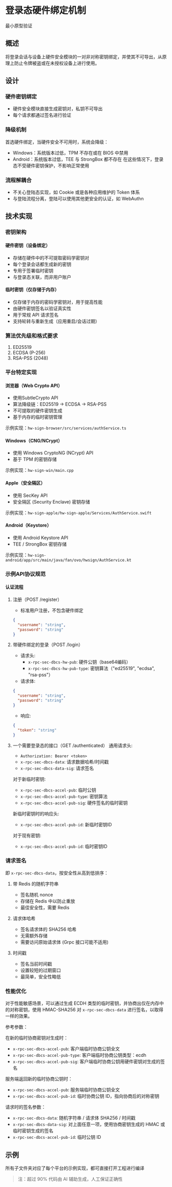 # 登录态硬件绑定机制

最小原型验证

## 概述

将登录会话与设备上硬件安全模块的一对非对称密钥绑定，并使其不可导出，从原理上防止令牌被盗或在未授权设备上进行使用。

## 设计

### 硬件密钥绑定
- 硬件安全模块直接生成密钥对，私钥不可导出
- 每个请求都通过签名进行验证

### 降级机制
首选硬件绑定，当硬件安全不可用时，系统会降级：
- Windows：系统版本过低，TPM 不存在或在 BIOS 中禁用
- Android：系统版本过低，TEE 与 StrongBox 都不存在
在这些情况下，登录态不受硬件密钥保护，不影响正常使用

### 流程解耦合
- 不关心登陆态实现，如 Cookie 或是各种应用维护的 Token 体系
- 与登陆流程分离，登陆可以使用其他更安全的认证，如 WebAuthn

## 技术实现

### 密钥架构

#### 硬件密钥（设备绑定）
- 存储在硬件中的不可提取密码学密钥对
- 每个登录会话都生成新的密钥
- 专用于签署临时密钥
- 与登录态关联，而非用户账户

#### 临时密钥（仅存储于内存）
- 仅存储于内存的密码学密钥对，用于提高性能
- 由硬件密钥签名以验证真实性
- 用于常规 API 请求签名
- 支持轮转与重新生成（应用重启/会话过期）

### 算法优先级和格式要求

1. ED25519
2. ECDSA (P-256)
3. RSA-PSS (2048)

### 平台特定实现

#### 浏览器（Web Crypto API）
- 使用SubtleCrypto API
- 算法降级链：ED25519 → ECDSA → RSA-PSS
- 不可提取的硬件密钥生成
- 基于内存的临时密钥管理

示例实现：`hw-sign-browser/src/services/authService.ts`

#### Windows（CNG/NCrypt）
- 使用 Windows CryptoNG (NCrypt) API
- 基于 TPM 的密钥存储

示例实现：`hw-sign-win/main.cpp`

#### Apple（安全隔区）
- 使用 SecKey API
- 安全隔区 (Security Enclave) 密钥存储

示例实现：`hw-sign-apple/hw-sign-apple/Services/AuthService.swift`

#### Android（Keystore）
- 使用 Android Keystore API
- TEE / StrongBox 密钥存储

示例实现：`hw-sign-android/app/src/main/java/fan/ovo/hwsign/AuthService.kt`

### 示例API协议规范

#### 认证流程

1. 注册（POST /register）
   - 标准用户注册，不包含硬件绑定
   ```json
   {
     "username": "string",
     "password": "string"
   }
   ```

2. 带硬件绑定的登录（POST /login）
   - 请求头:
     - `x-rpc-sec-dbcs-hw-pub`: 硬件公钥（base64编码）
     - `x-rpc-sec-dbcs-hw-pub-type`: 密钥算法（"ed25519", "ecdsa", "rsa-pss"）
   - 请求体:
   ```json
   {
     "username": "string",
     "password": "string"
   }
   ```
   - 响应:
   ```json
   {
     "token": "string"
   }
   ```

3. 一个需要登录态的接口（GET /authenticated）
   通用请求头:
   - `Authorization: Bearer <token>`
   - `x-rpc-sec-dbcs-data`: 请求数据哈希/时间戳
   - `x-rpc-sec-dbcs-data-sig`: 请求签名

   对于新临时密钥:
   - `x-rpc-sec-dbcs-accel-pub`: 临时公钥
   - `x-rpc-sec-dbcs-accel-pub-type`: 密钥算法
   - `x-rpc-sec-dbcs-accel-pub-sig`: 硬件签名的临时密钥

   新临时密钥时的响应头:
   - `x-rpc-sec-dbcs-accel-pub-id`: 新临时密钥ID

   对于现有密钥:
   - `x-rpc-sec-dbcs-accel-pub-id`: 临时密钥ID

### 请求签名

即 `x-rpc-sec-dbcs-data`，按安全性从高到低排序：

1. 带 Redis 的随机字符串
   - 签名随机 nonce
   - 存储在 Redis 中以防止重放
   - 最佳安全性，需要 Redis

2. 请求体哈希
   - 签名请求体的 SHA256 哈希
   - 无需额外存储
   - 需要访问原始请求体 (Grpc 接口可能不适用)

3. 时间戳
   - 签名当前时间戳
   - 设置较短的过期窗口
   - 最简单，安全性略低

### 性能优化

对于性能敏感场景，可以通过生成 ECDH 类型的临时密钥，并协商出仅在内存中的对称密钥，使用 HMAC-SHA256 对 `x-rpc-sec-dbcs-data` 进行签名，以取得一样的效果。

参考参数：

在新的临时协商密钥对生成时：
- `x-rpc-sec-dbcs-accel-pub`: 客户端临时协商公钥全文
- `x-rpc-sec-dbcs-accel-pub-type`: 客户端临时协商公钥类型：ecdh
- `x-rpc-sec-dbcs-accel-pub-sig`: 客户端临时协商公钥用硬件密钥对生成的签名

服务端返回新的临时协商公钥时：
- `x-rpc-sec-dbcs-accel-pub`: 服务端临时协商公钥全文
- `x-rpc-sec-dbcs-accel-pub-id`: 临时协商公钥 ID，指向协商后的对称密钥

请求时的签名参数：
- `x-rpc-sec-dbcs-data`: 随机字符串 / 请求体 SHA256 / 时间戳
- `x-rpc-sec-dbcs-data-sig`: 对上面任意一项，使用协商密钥生成的 HMAC 或临时密钥生成的签名
- `x-rpc-sec-dbcs-accel-pub-id`: 临时公钥 ID

## 示例

所有子文件夹对应了每个平台的示例实现，都可直接打开工程进行编译

> 注：超过 90% 代码由 AI 辅助生成，人工保证正确性